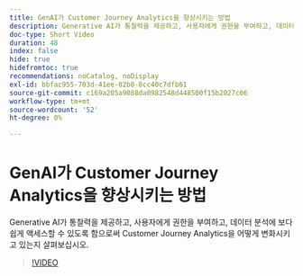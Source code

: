 ```yaml
---
title: GenAI가 Customer Journey Analytics을 향상시키는 방법
description: Generative AI가 통찰력을 제공하고, 사용자에게 권한을 부여하고, 데이터 분석에 보다 쉽게 액세스할 수 있도록 함으로써 Customer Journey Analytics을 어떻게 변화시키고 있는지 살펴보십시오.
doc-type: Short Video
duration: 48
index: false
hide: true
hidefromtoc: true
recommendations: noCatalog, noDisplay
exl-id: bbfac955-703d-41ee-82b8-8cc40c7dfb61
source-git-commit: c169a205a9088da0982548d448500f15b2027c06
workflow-type: tm+mt
source-wordcount: '52'
ht-degree: 0%

---
```


# GenAI가 Customer Journey Analytics을 향상시키는 방법

Generative AI가 통찰력을 제공하고, 사용자에게 권한을 부여하고, 데이터 분석에 보다 쉽게 액세스할 수 있도록 함으로써 Customer Journey Analytics을 어떻게 변화시키고 있는지 살펴보십시오.

<!-- 62_S106_3442453_47_how-genai-enhances-customer-journey-analytics -->
>[!VIDEO](https://video.tv.adobe.com/v/3458377/?learn=on&enablevpops=true)
